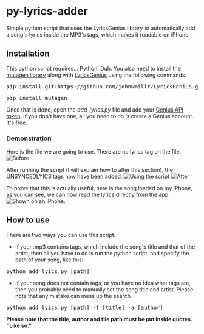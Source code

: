 # py-lyrics-adder
Simple python script that uses the LyricsGenius library to automatically add a song's lyrics inside the MP3's tags, which makes it readable on iPhone.

## Installation
This python script requires... Python. Duh. You also need to install the [mutagen library](https://mutagen.readthedocs.io/en/latest/) along with [LyricsGenius](https://pypi.org/project/lyricsgenius/) using the following commands:
<pre>pip install git+https://github.com/johnwmillr/LyricsGenius.git</pre>
<pre>pip install mutagen</pre>

Once that is done, open the *add_lyrics.py* file and add your [Genius API token](https://genius.com/api-clients). If you don't have one, all you need to do is create a Genius account. It's free.

### Demonstration
Here is the file we are going to use. There are no lyrics tag on the file.
![Before](https://i.imgur.com/9UT13sw.jpg)

After running the script (I will explain how to after this section), the UNSYNCEDLYICS tags now have been added.
![Using the script](https://i.imgur.com/D0NtDn6.png)
![After](https://i.imgur.com/6xz9pR5.jpg)

To prove that this is actually useful, here is the song loaded on my iPhone, as you can see, we can now read the lyrics directly from the app.
![Shown on an iPhone.](https://i.imgur.com/OW9zyVi.png)

## How to use
There are two ways you can use this script.
- If your .mp3 contains tags, which include the song's title and that of the artist, then all you have to do is run the python script, and specify the path of your song, like this:
<pre>python add_lyics.py [path]</pre>
- If your song does not contain tags, or you have no idea what tags are, then you probably need to manually set the song title and artist. Please note that any mistake can mess up the search.
<pre>python add_lyics.py [path] -t [title] -a [author]</pre>

**Please note that the title, author and file path must be put inside quotes. "Like so."**
